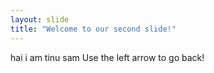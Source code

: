 ```yaml
---
layout: slide
title: "Welcome to our second slide!"
---
```

hai i am tinu sam
Use the left arrow to go back!
